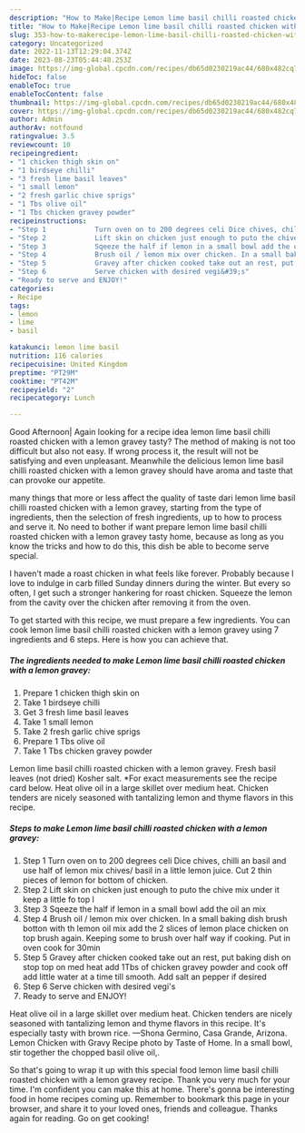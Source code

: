 ```yaml
---
description: "How to Make|Recipe Lemon lime basil chilli roasted chicken with a lemon gravey {That is Delicious"
title: "How to Make|Recipe Lemon lime basil chilli roasted chicken with a lemon gravey {That is Delicious"
slug: 353-how-to-makerecipe-lemon-lime-basil-chilli-roasted-chicken-with-a-lemon-gravey-that-is-delicious
category: Uncategorized
date: 2022-11-13T12:29:04.374Z
date: 2023-08-23T05:44:48.253Z
image: https://img-global.cpcdn.com/recipes/db65d0230219ac44/680x482cq70/lemon-lime-basil-chilli-roasted-chicken-with-a-lemon-gravey-recipe-main-photo.jpg
hideToc: false
enableToc: true
enableTocContent: false
thumbnail: https://img-global.cpcdn.com/recipes/db65d0230219ac44/680x482cq70/lemon-lime-basil-chilli-roasted-chicken-with-a-lemon-gravey-recipe-main-photo.jpg
cover: https://img-global.cpcdn.com/recipes/db65d0230219ac44/680x482cq70/lemon-lime-basil-chilli-roasted-chicken-with-a-lemon-gravey-recipe-main-photo.jpg
author: Admin
authorAv: notfound
ratingvalue: 3.5
reviewcount: 10
recipeingredient:
- "1 chicken thigh skin on"
- "1 birdseye chilli"
- "3 fresh lime basil leaves"
- "1 small lemon"
- "2 fresh garlic chive sprigs"
- "1 Tbs olive oil"
- "1 Tbs chicken gravey powder"
recipeinstructions:
- "Step 1            Turn oven on to 200 degrees celi Dice chives, chilli an basil and use half of lemon mix chives/ basil in a little lemon juice. Cut 2 thin pieces of lemon for bottom of chicken."
- "Step 2            Lift skin on chicken just enough to puto the chive mix under it keep a little fo top l"
- "Step 3            Sqeeze the half if lemon in a small bowl add the oil an mix"
- "Step 4            Brush oil / lemon mix over chicken. In a small baking dish brush botton with th lemon oil mix add the 2 slices of lemon place chicken on top brush again. Keeping some to brush over half way if cooking. Put in oven cook for 30min"
- "Step 5            Gravey after chicken cooked take out an rest, put baking dish on stop top on med heat add 1Tbs of chicken gravey powder and cook off add little water at a time till smooth. Add salt an pepper if desired"
- "Step 6            Serve chicken with desired vegi&#39;s"
- "Ready to serve and ENJOY!"
categories:
- Recipe
tags:
- lemon
- lime
- basil

katakunci: lemon lime basil 
nutrition: 116 calories
recipecuisine: United Kingdom
preptime: "PT29M"
cooktime: "PT42M"
recipeyield: "2"
recipecategory: Lunch

---
```



Good Afternoon| Again looking for a recipe idea lemon lime basil chilli roasted chicken with a lemon gravey tasty? The method of making is not too difficult but also not easy. If wrong process it, the result will not be satisfying and even unpleasant. Meanwhile the delicious lemon lime basil chilli roasted chicken with a lemon gravey should have aroma and taste that can provoke our appetite.






many things that more or less affect the quality of taste dari lemon lime basil chilli roasted chicken with a lemon gravey, starting from the type of ingredients, then the selection of fresh ingredients, up to how to process and serve it. No need to bother if want prepare lemon lime basil chilli roasted chicken with a lemon gravey tasty home, because as long as you know the tricks and how to do this, this dish be able to become serve special.


I haven&#39;t made a roast chicken in what feels like forever. Probably because I love to indulge in carb filled Sunday dinners during the winter. But every so often, I get such a stronger hankering for roast chicken. Squeeze the lemon from the cavity over the chicken after removing it from the oven.


To get started with this recipe, we must prepare a few ingredients. You can cook lemon lime basil chilli roasted chicken with a lemon gravey using 7 ingredients and 6 steps. Here is how you can achieve that.

<!--inarticleads1-->

##### The ingredients needed to make Lemon lime basil chilli roasted chicken with a lemon gravey:

1. Prepare 1 chicken thigh skin on
1. Take 1 birdseye chilli
1. Get 3 fresh lime basil leaves
1. Take 1 small lemon
1. Take 2 fresh garlic chive sprigs
1. Prepare 1 Tbs olive oil
1. Take 1 Tbs chicken gravey powder


Lemon lime basil chilli roasted chicken with a lemon gravey. Fresh basil leaves (not dried) Kosher salt. *For exact measurements see the recipe card below. Heat olive oil in a large skillet over medium heat. Chicken tenders are nicely seasoned with tantalizing lemon and thyme flavors in this recipe. 

<!--inarticleads2-->

##### Steps to make Lemon lime basil chilli roasted chicken with a lemon gravey:

1. Step 1            Turn oven on to 200 degrees celi Dice chives, chilli an basil and use half of lemon mix chives/ basil in a little lemon juice. Cut 2 thin pieces of lemon for bottom of chicken.
1. Step 2            Lift skin on chicken just enough to puto the chive mix under it keep a little fo top l
1. Step 3            Sqeeze the half if lemon in a small bowl add the oil an mix
1. Step 4            Brush oil / lemon mix over chicken. In a small baking dish brush botton with th lemon oil mix add the 2 slices of lemon place chicken on top brush again. Keeping some to brush over half way if cooking. Put in oven cook for 30min
1. Step 5            Gravey after chicken cooked take out an rest, put baking dish on stop top on med heat add 1Tbs of chicken gravey powder and cook off add little water at a time till smooth. Add salt an pepper if desired
1. Step 6            Serve chicken with desired vegi&#39;s
1. Ready to serve and ENJOY!

Heat olive oil in a large skillet over medium heat. Chicken tenders are nicely seasoned with tantalizing lemon and thyme flavors in this recipe. It&#39;s especially tasty with brown rice. —Shona Germino, Casa Grande, Arizona. Lemon Chicken with Gravy Recipe photo by Taste of Home. In a small bowl, stir together the chopped basil olive oil,. 

So that's going to wrap it up with this special food lemon lime basil chilli roasted chicken with a lemon gravey recipe. Thank you very much for your time. I'm confident you can make this at home. There's gonna be interesting food in home recipes coming up. Remember to bookmark this page in your browser, and share it to your loved ones, friends and colleague. Thanks again for reading. Go on get cooking!
